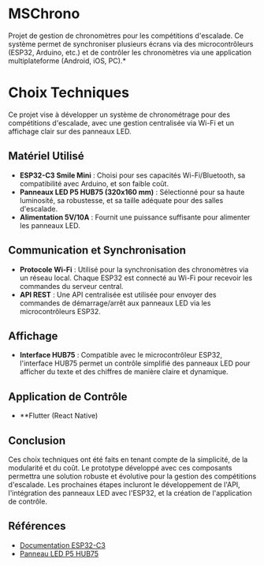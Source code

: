# MSChrono
Projet de gestion de chronomètres pour les compétitions d'escalade. Ce système permet de synchroniser plusieurs écrans via des microcontrôleurs (ESP32, Arduino, etc.) et de contrôler les chronomètres via une application multiplateforme (Android, iOS, PC).*

# Choix Techniques

Ce projet vise à développer un système de chronométrage pour des compétitions d'escalade, avec une gestion centralisée via Wi-Fi et un affichage clair sur des panneaux LED.

## Matériel Utilisé
- **ESP32-C3 Smile Mini** : Choisi pour ses capacités Wi-Fi/Bluetooth, sa compatibilité avec Arduino, et son faible coût.
- **Panneaux LED P5 HUB75 (320x160 mm)** : Sélectionné pour sa haute luminosité, sa robustesse, et sa taille adéquate pour des salles d'escalade.
- **Alimentation 5V/10A** : Fournit une puissance suffisante pour alimenter les panneaux LED.

## Communication et Synchronisation
- **Protocole Wi-Fi** : Utilisé pour la synchronisation des chronomètres via un réseau local. Chaque ESP32 est connecté au Wi-Fi pour recevoir les commandes du serveur central.
- **API REST** : Une API centralisée est utilisée pour envoyer des commandes de démarrage/arrêt aux panneaux LED via les microcontrôleurs ESP32.

## Affichage
- **Interface HUB75** : Compatible avec le microcontrôleur ESP32, l'interface HUB75 permet un contrôle simplifié des panneaux LED pour afficher du texte et des chiffres de manière claire et dynamique.

## Application de Contrôle
- **Flutter (React Native)

## Conclusion

Ces choix techniques ont été faits en tenant compte de la simplicité, de la modularité et du coût. Le prototype développé avec ces composants permettra une solution robuste et évolutive pour la gestion des compétitions d'escalade. Les prochaines étapes incluront le développement de l'API, l'intégration des panneaux LED avec l'ESP32, et la création de l'application de contrôle.

## Références

- [Documentation ESP32-C3](https://docs.espressif.com/projects/esp-idf/en/latest/esp32c3/)
- [Panneau LED P5 HUB75](https://www.aliexpress.com)
